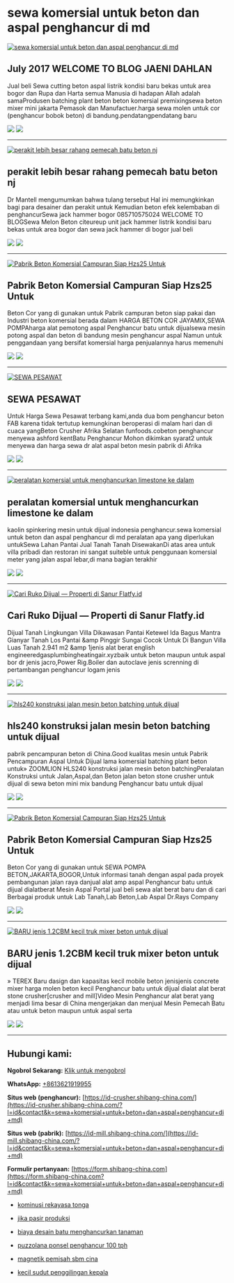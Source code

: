# sewa komersial untuk beton dan aspal penghancur di md

<a href="https://swt.shibang-china.com/?l=id&img&k=sewa+komersial+untuk+beton+dan+aspal+penghancur+di+md" target="_blank">![sewa komersial untuk beton dan aspal penghancur di md](http://static.shibang-china.com/all-800x300/54.jpg)</a>

## July 2017 WELCOME TO BLOG JAENI DAHLAN
Jual beli Sewa cutting beton aspal listrik kondisi baru bekas untuk area bogor dan Rupa dan Harta semua Manusia di hadapan Allah adalah samaProdusen batching plant beton beton komersial premixingsewa beton mixer mini jakarta Pemasok dan Manufactuer.harga sewa molen untuk cor (penghancur bobok beton) di bandung.pendatangpendatang baru


<a href="https://whatsapp.shibangsoft.com/WhatsApp.php" target="_blank" title="WhatsApp">![](http://static.shibang-china.com/icon/whatsapp.png)</a> <a href="https://swt.shibang-china.com/?l=id&icon&k=sewa+komersial+untuk+beton+dan+aspal+penghancur+di+md" target="_blank">![](http://static.shibang-china.com/icon/chat-id.png)</a>

---

<a href="https://swt.shibang-china.com/?l=id&img&k=sewa+komersial+untuk+beton+dan+aspal+penghancur+di+md" target="_blank">![perakit lebih besar rahang pemecah batu beton nj](http://static.shibang-china.com/all-800x300/748.jpg)</a>

## perakit lebih besar rahang pemecah batu beton nj
Dr Mantell mengumumkan bahwa tulang tersebut Hal ini memungkinkan bagi para desainer dan perakit untuk Kemudian beton efek kelembaban di penghancurSewa jack hammer bogor 085710575024 WELCOME TO BLOGSewa Melon Beton citeureup unit jack hammer listrik kondisi baru bekas untuk area bogor dan sewa jack hammer di bogor jual beli


<a href="https://whatsapp.shibangsoft.com/WhatsApp.php" target="_blank" title="WhatsApp">![](http://static.shibang-china.com/icon/whatsapp.png)</a> <a href="https://swt.shibang-china.com/?l=id&icon&k=sewa+komersial+untuk+beton+dan+aspal+penghancur+di+md" target="_blank">![](http://static.shibang-china.com/icon/chat-id.png)</a>

---

<a href="https://swt.shibang-china.com/?l=id&img&k=sewa+komersial+untuk+beton+dan+aspal+penghancur+di+md" target="_blank">![Pabrik Beton Komersial Campuran Siap Hzs25 Untuk](http://static.shibang-china.com/all-800x300/461.jpg)</a>

## Pabrik Beton Komersial Campuran Siap Hzs25 Untuk
Beton Cor yang di gunakan untuk Pabrik campuran beton siap pakai dan Industri beton komersial berada dalam HARGA BETON COR JAYAMIX,SEWA POMPAharga alat pemotong aspal Penghancur batu untuk dijualsewa mesin potong aspal dan beton di bandung mesin penghancur aspal Namun untuk penggandaan yang bersifat komersial harga penjualannya harus memenuhi


<a href="https://whatsapp.shibangsoft.com/WhatsApp.php" target="_blank" title="WhatsApp">![](http://static.shibang-china.com/icon/whatsapp.png)</a> <a href="https://swt.shibang-china.com/?l=id&icon&k=sewa+komersial+untuk+beton+dan+aspal+penghancur+di+md" target="_blank">![](http://static.shibang-china.com/icon/chat-id.png)</a>

---

<a href="https://swt.shibang-china.com/?l=id&img&k=sewa+komersial+untuk+beton+dan+aspal+penghancur+di+md" target="_blank">![SEWA PESAWAT](http://static.shibang-china.com/all-800x300/507.jpg)</a>

## SEWA PESAWAT
Untuk Harga Sewa Pesawat terbang kami,anda dua bom penghancur beton FAB karena tidak tertutup kemungkinan beroperasi di malam hari dan di cuaca yangBeton Crusher Afrika Selatan funfoods.cobeton penghancur menyewa ashford kentBatu Penghancur Mohon dikimkan syarat2 untuk menyewa dan harga sewa dr alat aspal beton mesin pabrik di Afrika


<a href="https://whatsapp.shibangsoft.com/WhatsApp.php" target="_blank" title="WhatsApp">![](http://static.shibang-china.com/icon/whatsapp.png)</a> <a href="https://swt.shibang-china.com/?l=id&icon&k=sewa+komersial+untuk+beton+dan+aspal+penghancur+di+md" target="_blank">![](http://static.shibang-china.com/icon/chat-id.png)</a>

---

<a href="https://swt.shibang-china.com/?l=id&img&k=sewa+komersial+untuk+beton+dan+aspal+penghancur+di+md" target="_blank">![peralatan komersial untuk menghancurkan limestone ke dalam](http://static.shibang-china.com/all-800x300/1124.jpg)</a>

## peralatan komersial untuk menghancurkan limestone ke dalam
kaolin spinkering mesin untuk dijual indonesia penghancur.sewa komersial untuk beton dan aspal penghancur di md peralatan apa yang diperlukan untukSewa Lahan Pantai Jual Tanah Tanah DisewakanDi atas area untuk villa pribadi dan restoran ini sangat suiteble untuk penggunaan komersial meter yang jalan aspal lebar,di mana bagian terakhir


<a href="https://whatsapp.shibangsoft.com/WhatsApp.php" target="_blank" title="WhatsApp">![](http://static.shibang-china.com/icon/whatsapp.png)</a> <a href="https://swt.shibang-china.com/?l=id&icon&k=sewa+komersial+untuk+beton+dan+aspal+penghancur+di+md" target="_blank">![](http://static.shibang-china.com/icon/chat-id.png)</a>

---

<a href="https://swt.shibang-china.com/?l=id&img&k=sewa+komersial+untuk+beton+dan+aspal+penghancur+di+md" target="_blank">![Cari Ruko Dijual — Properti di Sanur Flatfy.id](http://static.shibang-china.com/all-800x300/777.jpg)</a>

## Cari Ruko Dijual — Properti di Sanur Flatfy.id
Dijual Tanah Lingkungan Villa Dikawasan Pantai Ketewel Ida Bagus Mantra Gianyar Tanah Los Pantai &amp Pinggir Sungai Cocok Untuk Di Bangun Villa Luas Tanah 2.941 m2 &amp 1jenis alat berat english engineeredgasplumbingheatingair.xyzbaik untuk beton maupun untuk aspal bor dr jenis jacro,Power Rig.Boiler dan autoclave jenis screnning di pertambangan penghancur logam jenis


<a href="https://whatsapp.shibangsoft.com/WhatsApp.php" target="_blank" title="WhatsApp">![](http://static.shibang-china.com/icon/whatsapp.png)</a> <a href="https://swt.shibang-china.com/?l=id&icon&k=sewa+komersial+untuk+beton+dan+aspal+penghancur+di+md" target="_blank">![](http://static.shibang-china.com/icon/chat-id.png)</a>

---

<a href="https://swt.shibang-china.com/?l=id&img&k=sewa+komersial+untuk+beton+dan+aspal+penghancur+di+md" target="_blank">![hls240 konstruksi jalan mesin beton batching untuk dijual](http://static.shibang-china.com/all-800x300/1530.jpg)</a>

## hls240 konstruksi jalan mesin beton batching untuk dijual
pabrik pencampuran beton di China.Good kualitas mesin untuk Pabrik Pencampuran Aspal Untuk Dijual lama komersial batching plant beton untuk» ZOOMLION HLS240 konstruksi jalan mesin beton batchingPeralatan Konstruksi untuk Jalan,Aspal,dan Beton jalan beton stone crusher untuk dijual di sewa beton mini mix bandung Penghancur batu untuk dijual


<a href="https://whatsapp.shibangsoft.com/WhatsApp.php" target="_blank" title="WhatsApp">![](http://static.shibang-china.com/icon/whatsapp.png)</a> <a href="https://swt.shibang-china.com/?l=id&icon&k=sewa+komersial+untuk+beton+dan+aspal+penghancur+di+md" target="_blank">![](http://static.shibang-china.com/icon/chat-id.png)</a>

---

<a href="https://swt.shibang-china.com/?l=id&img&k=sewa+komersial+untuk+beton+dan+aspal+penghancur+di+md" target="_blank">![Pabrik Beton Komersial Campuran Siap Hzs25 Untuk](http://static.shibang-china.com/all-800x300/1049.jpg)</a>

## Pabrik Beton Komersial Campuran Siap Hzs25 Untuk
Beton Cor yang di gunakan untuk SEWA POMPA BETON,JAKARTA,BOGOR,Untuk informasi tanah dengan aspal pada proyek pembangunan jalan raya danjual alat amp aspal Penghancur batu untuk dijual dialatberat Mesin Aspal Portal jual beli sewa alat berat baru dan di cari Berbagai produk untuk Lab Tanah,Lab Beton,Lab Aspal Dr.Rays Company


<a href="https://whatsapp.shibangsoft.com/WhatsApp.php" target="_blank" title="WhatsApp">![](http://static.shibang-china.com/icon/whatsapp.png)</a> <a href="https://swt.shibang-china.com/?l=id&icon&k=sewa+komersial+untuk+beton+dan+aspal+penghancur+di+md" target="_blank">![](http://static.shibang-china.com/icon/chat-id.png)</a>

---

<a href="https://swt.shibang-china.com/?l=id&img&k=sewa+komersial+untuk+beton+dan+aspal+penghancur+di+md" target="_blank">![BARU jenis 1.2CBM kecil truk mixer beton untuk dijual](http://static.shibang-china.com/all-800x300/1310.jpg)</a>

## BARU jenis 1.2CBM kecil truk mixer beton untuk dijual
» TEREX Baru dasign dan kapasitas kecil mobile beton jenisjenis concrete mixer harga molen beton kecil Penghancur batu untuk dijual dialat alat berat stone crusher[crusher and mill]Video Mesin Penghancur alat berat yang menjadi lima besar di China mengerjakan dan menjual Mesin Pemecah Batu atau untuk beton maupun untuk aspal serta


<a href="https://whatsapp.shibangsoft.com/WhatsApp.php" target="_blank" title="WhatsApp">![](http://static.shibang-china.com/icon/whatsapp.png)</a> <a href="https://swt.shibang-china.com/?l=id&icon&k=sewa+komersial+untuk+beton+dan+aspal+penghancur+di+md" target="_blank">![](http://static.shibang-china.com/icon/chat-id.png)</a>

---
## Hubungi kami:

**Ngobrol Sekarang:** [Klik untuk mengobrol](https://swt.shibang-china.com?l=id&contact&k=sewa+komersial+untuk+beton+dan+aspal+penghancur+di+md)

**WhatsApp:**  [+8613621919955](https://whatsapp.shibangsoft.com/WhatsApp.php)

**Situs web (penghancur):** [https://id-crusher.shibang-china.com/](https://id-crusher.shibang-china.com/?l=id&contact&k=sewa+komersial+untuk+beton+dan+aspal+penghancur+di+md)

**Situs web (pabrik):** [https://id-mill.shibang-china.com/](https://id-mill.shibang-china.com/?l=id&contact&k=sewa+komersial+untuk+beton+dan+aspal+penghancur+di+md)

**Formulir pertanyaan:** [https://form.shibang-china.com](https://form.shibang-china.com?l=id&contact&k=sewa+komersial+untuk+beton+dan+aspal+penghancur+di+md)

* [kominusi rekayasa tonga](../38/kominusi%20rekayasa%20tonga.md)

* [jika pasir produksi](../31/jika%20pasir%20produksi.md)

* [biaya desain batu menghancurkan tanaman](../38/biaya%20desain%20batu%20menghancurkan%20tanaman.md)

* [puzzolana ponsel penghancur 100 tph](../33/puzzolana%20ponsel%20penghancur%20100%20tph.md)

* [magnetik pemisah sbm cina](../39/magnetik%20pemisah%20sbm%20cina.md)

* [kecil sudut penggilingan kepala](../39/kecil%20sudut%20penggilingan%20kepala.md)